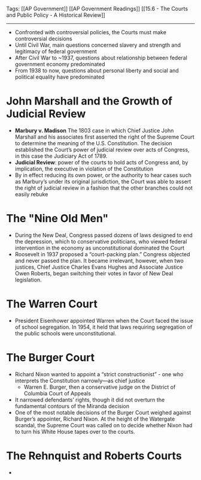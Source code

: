 Tags: 
		[[AP Government]] 
		[[AP Government Readings]] 
		[[15.6 - The Courts and Public Policy - A Historical Review]]
		
---------------------------------------------------------

- Confronted with controversial policies, the Courts must make controversial decisions
- Until Civil War, main questions concerned slavery and strength and legitimacy of federal government
- After Civil War to ~1937, questions about relationship between federal government economy predominated
- From 1938 to now, questions about personal liberty and social and political equality have predominated

# John Marshall and the Growth of Judicial Review
- **Marbury v. Madison** The 1803 case in which Chief Justice John Marshall and his associates first asserted the right of the Supreme Court to determine the meaning of the U.S. Constitution. The decision established the Court’s power of judicial review over acts of Congress, in this case the Judiciary Act of 1789.
- **Judicial Review**: power of the courts to hold acts of Congress and, by implication, the executive in violation of the Constitution
- By in effect reducing its own power, or the authority to hear cases such as Marbury’s under its original jurisdiction, the Court was able to assert the right of judicial review in a  fashion that the other branches could not easily rebuke 

# The "Nine Old Men"
- During the New Deal, Congress passed dozens of laws designed to end the depression, which to conservative politicians, who viewed federal intervention in the economy as unconstitutional dominated the Court
- Roosevelt in 1937 proposed  a “court-packing plan.” Congress objected and never passed the plan. It became irrelevant, however, when two justices, Chief Justice Charles Evans Hughes and Associate Justice Owen Roberts, began switching their votes in favor of New Deal legislation. 

# The Warren Court
- President Eisenhower appointed Warren when the Court faced the issue of school segregation. In 1954, it held that laws requiring segregation of the public schools were unconstitutional.

# The Burger Court
- Richard Nixon wanted to appoint a “strict constructionist” - one who interprets the Constitution narrowly—as chief justice
	- Warren E. Burger, then a conservative judge on the District of Columbia Court of Appeals
- It narrowed defendants’ rights, though it did not overturn the fundamental contours of the Miranda decision
- One of the most notable decisions of the Burger Court weighed against Burger’s appointer, Richard Nixon. At the height of the Watergate scandal, the Supreme Court was called on to decide whether Nixon had to turn his White House tapes over to the courts. 

# The Rehnquist and Roberts Courts
- 

